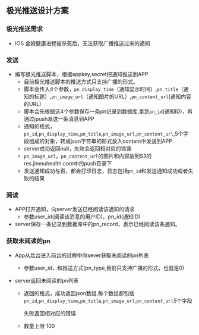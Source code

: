 ## 极光推送设计方案

### 极光推送需求

* IOS 金姆健康进程被杀死后，无法获取广播推送过来的通知

### 发送

* 编写极光推送脚本，根据appkey,secret把通知推送到APP
  * 目前极光推送脚本的推送方式只支持广播的形式。
  * 脚本会传入4个参数，`pn_display_time`（通知显示时间）,`pn_title`（通知的标题）,`pn_image_url`（通知图片的URL）,`pn_content_url`(通知内容的URL)
  * 脚本会先根据这4个参数保存一条pn记录到数据库,拿到`pn_id`(通知ID)，再通过jpush发送一条消息到APP
  * 通知的格式，`pn_id`,`pn_display_time`,`pn_title`,`pn_image_url`,`pn_content_url`,5个字段组成的对象，转成json字符串的形式放入content中发送到APP
  * server成功返回null，失败会返回相对应的错误
  * `pn_image_url`，`pn_content_url`的图片和内容放到S3的res.jinmuhealth.com中的push目录下
  * 发送通知成功与否，都会打印日志，日志包括`pn_id`和发送通知成功或者失败的结果

### 阅读

* APP打开通知，向server发送已经阅读该通知的请求
  * 参数user_id(阅读该消息的用户ID)，pn_id(通知ID)
* server保存一条记录到数据库中的pn_record，表示已经阅读该条通知。

### 获取未阅读的pn

* App从后台进入前台的过程中向sever获取未阅读的pn列表

  * 参数user_id，和推送方式(pn_type,目前只支持广播的形式，也就是0)

* server返回未阅读的pn列表

  * 返回的格式，成功返回json数组,每个数组都包括`pn_id`,`pn_display_time`,`pn_title`,`pn_image_url`,`pn_content_url`5个字段

    失败返回相对应的错误
  * 数量上限 100  

  

